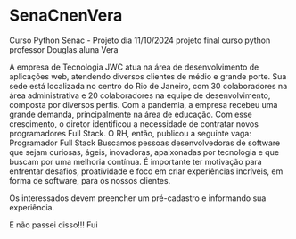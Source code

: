 # SenaCnenVera
Curso Python Senac - Projeto
dia 11/10/2024
projeto final curso python
professor Douglas
aluna Vera

A empresa de Tecnologia JWC atua na área de desenvolvimento de aplicações web, atendendo diversos clientes de médio e grande porte. 
Sua sede está localizada no centro do Rio de Janeiro, com 30 colaboradores na área administrativa e 20 colaboradores na equipe de desenvolvimento, composta por diversos perfis. 
Com a pandemia, a empresa recebeu uma grande demanda, principalmente na área de educação. Com esse crescimento, o diretor identificou a necessidade de contratar novos programadores Full Stack. 
O RH, então, publicou a seguinte vaga:
Programador Full Stack
Buscamos pessoas desenvolvedoras de software que sejam curiosas, ágeis, inovadoras, apaixonadas por tecnologia e que buscam por uma melhoria contínua. 
É importante ter motivação para enfrentar desafios, proatividade e foco em criar experiências incríveis, em forma de software, para os nossos clientes.

Os interessados devem preencher um pré-cadastro e informando sua experiência.

E não passei disso!!!
Fui
